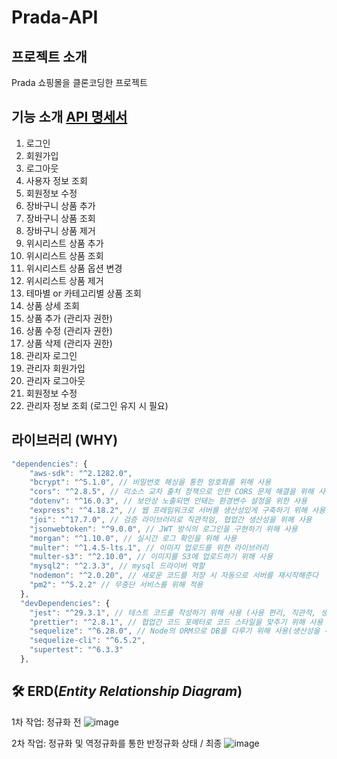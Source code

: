 # Prada-API

## 프로젝트 소개
Prada 쇼핑몰을 클론코딩한 프로젝트

## 기능 소개 [API 명세서](https://planet-aletopelta-fbc.notion.site/da308a52ddc04dac86d38b4a1dfbc7a6?v=26e4e278cce0482b936cbef5def5b9a0)
1. 로그인
2. 회원가입
3. 로그아웃
4. 사용자 정보 조회
5. 회원정보 수정
6. 장바구니 상품 추가
7. 장바구니 상품 조회
8. 장바구니 상품 제거
9. 위시리스트 상품 추가
10. 위시리스트 상품 조회
11. 위시리스트 상품 옵션 변경
12. 위시리스트 상품 제거
13. 테마별 or 카테고리별 상품 조회
14. 상품 상세 조회
15. 상품 추가 (관리자 권한)
16. 상품 수정 (관리자 권한)
17. 상품 삭제 (관리자 권한)
18. 관리자 로그인
19. 관리자 회원가입
20. 관리자 로그아웃
21. 회원정보 수정
22. 관리자 정보 조회 (로그인 유지 시 필요)

## 라이브러리 (WHY)
```js
"dependencies": {
    "aws-sdk": "^2.1282.0",
    "bcrypt": "^5.1.0", // 비밀번호 해싱을 통한 암호화를 위해 사용
    "cors": "^2.8.5", // 리소스 교차 출처 정책으로 인한 CORS 문제 해결을 위해 사용 (허용할 도메인 설정)
    "dotenv": "^16.0.3", // 보안상 노출되면 안돼는 환경변수 설정을 위한 사용
    "express": "^4.18.2", // 웹 프레임워크로 서버를 생산성있게 구축하기 위해 사용
    "joi": "^17.7.0", // 검증 라이브러리로 직관적임, 협업간 생산성을 위해 사용
    "jsonwebtoken": "^9.0.0", // JWT 방식의 로그인을 구현하기 위해 사용
    "morgan": "^1.10.0", // 실시간 로그 확인을 위해 사용
    "multer": "^1.4.5-lts.1", // 이미지 업로드를 위한 라이브러리
    "multer-s3": "^2.10.0", // 이미지를 S3에 업로드하기 위해 사용
    "mysql2": "^2.3.3", // mysql 드라이버 역할
    "nodemon": "^2.0.20", // 새로운 코드를 저장 시 자동으로 서버를 재시작해준다
    "pm2": "^5.2.2" // 무중단 서비스를 위해 적용
  },
  "devDependencies": {
    "jest": "^29.3.1", // 테스트 코드를 작성하기 위해 사용 (사용 편리, 직관적, 생산성)
    "prettier": "^2.8.1", // 협업간 코드 포메터로 코드 스타일을 맞추기 위해 사용
    "sequelize": "^6.28.0", // Node의 ORM으로 DB를 다루기 위해 사용(생산성을 위함)
    "sequelize-cli": "^6.5.2",
    "supertest": "^6.3.3"
  },
```

## 🛠 ERD(***Entity Relationship Diagram***)

1차 작업: 정규화 전
![image](https://user-images.githubusercontent.com/61128538/218357160-7dbc7977-8ba4-4975-98d7-0251c6f9c34e.png)


2차 작업: 정규화 및 역정규화를 통한 반정규화 상태 / 최종
![image](https://user-images.githubusercontent.com/61128538/218357214-162ea1cf-8a47-4ad7-bd77-ed25bfeabfa3.png)

